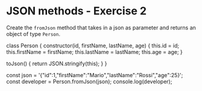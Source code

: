 # JSON methods - Exercise 2

Create the `fromJson` method that takes in a json as parameter and returns an object of type `Person`.

class Person {
  constructor(id, firstName, lastName, age) {
    this.id = id;
    this.firstName = firstName;
    this.lastName = lastName;
    this.age = age;
  }

  toJson() {
    return JSON.stringify(this);
  }
}

const json = '{"id":1,"firstName":"Mario","lastName":"Rossi","age":25}';
const developer = Person.fromJson(json);
console.log(developer);